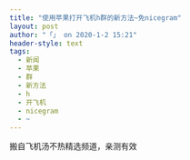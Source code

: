 ```yaml
---
title: "使用苹果打开飞机h群的新方法~免nicegram"
layout: post
author: "「」 on 2020-1-2 15:21"
header-style: text
tags:
  - 新闻
  - 苹果
  - 群
  - 新方法
  - h
  - 开飞机
  - nicegram
  - ~
---
```


<head></head>
<body>
  搬自飞机汤不热精选频道，亲测有效
 <br> 
 <br>
</body>


